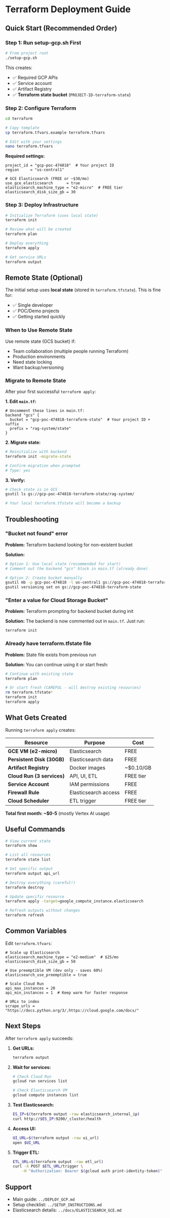 # Terraform Deployment Guide

## Quick Start (Recommended Order)

### Step 1: Run setup-gcp.sh First
```bash
# From project root
./setup-gcp.sh
```

This creates:
- ✅ Required GCP APIs
- ✅ Service account
- ✅ Artifact Registry
- ✅ **Terraform state bucket** (`PROJECT-ID-terraform-state`)

### Step 2: Configure Terraform
```bash
cd terraform

# Copy template
cp terraform.tfvars.example terraform.tfvars

# Edit with your settings
nano terraform.tfvars
```

**Required settings:**
```hcl
project_id = "gcp-poc-474818"  # Your project ID
region     = "us-central1"

# GCE Elasticsearch (FREE or ~$30/mo)
use_gce_elasticsearch      = true
elasticsearch_machine_type = "e2-micro"  # FREE tier
elasticsearch_disk_size_gb = 30
```

### Step 3: Deploy Infrastructure
```bash
# Initialize Terraform (uses local state)
terraform init

# Review what will be created
terraform plan

# Deploy everything
terraform apply

# Get service URLs
terraform output
```

## Remote State (Optional)

The initial setup uses **local state** (stored in `terraform.tfstate`). This is fine for:
- ✅ Single developer
- ✅ POC/Demo projects
- ✅ Getting started quickly

### When to Use Remote State

Use remote state (GCS bucket) if:
- Team collaboration (multiple people running Terraform)
- Production environments
- Need state locking
- Want backup/versioning

### Migrate to Remote State

After your first successful `terraform apply`:

**1. Edit `main.tf`:**
```hcl
# Uncomment these lines in main.tf:
backend "gcs" {
  bucket = "gcp-poc-474818-terraform-state"  # Your project ID + suffix
  prefix = "rag-system/state"
}
```

**2. Migrate state:**
```bash
# Reinitialize with backend
terraform init -migrate-state

# Confirm migration when prompted
# Type: yes
```

**3. Verify:**
```bash
# Check state is in GCS
gsutil ls gs://gcp-poc-474818-terraform-state/rag-system/

# Your local terraform.tfstate will become a backup
```

## Troubleshooting

### "Bucket not found" error

**Problem:** Terraform backend looking for non-existent bucket

**Solution:**
```bash
# Option 1: Use local state (recommended for start)
# Comment out the backend "gcs" block in main.tf (already done)

# Option 2: Create bucket manually
gsutil mb -p gcp-poc-474818 -l us-central1 gs://gcp-poc-474818-terraform-state
gsutil versioning set on gs://gcp-poc-474818-terraform-state
```

### "Enter a value for Cloud Storage Bucket"

**Problem:** Terraform prompting for backend bucket during init

**Solution:** The backend is now commented out in `main.tf`. Just run:
```bash
terraform init
```

### Already have terraform.tfstate file

**Problem:** State file exists from previous run

**Solution:** You can continue using it or start fresh:
```bash
# Continue with existing state
terraform plan

# Or start fresh (CAREFUL - will destroy existing resources)
rm terraform.tfstate*
terraform init
terraform apply
```

## What Gets Created

Running `terraform apply` creates:

| Resource | Purpose | Cost |
|----------|---------|------|
| **GCE VM (e2-micro)** | Elasticsearch | FREE |
| **Persistent Disk (30GB)** | Elasticsearch data | FREE |
| **Artifact Registry** | Docker images | ~$0.10/GB |
| **Cloud Run (3 services)** | API, UI, ETL | FREE tier |
| **Service Account** | IAM permissions | FREE |
| **Firewall Rule** | Elasticsearch access | FREE |
| **Cloud Scheduler** | ETL trigger | FREE tier |

**Total first month: ~$0-5** (mostly Vertex AI usage)

## Useful Commands

```bash
# View current state
terraform show

# List all resources
terraform state list

# Get specific output
terraform output api_url

# Destroy everything (careful!)
terraform destroy

# Update specific resource
terraform apply -target=google_compute_instance.elasticsearch

# Refresh outputs without changes
terraform refresh
```

## Common Variables

Edit `terraform.tfvars`:

```hcl
# Scale up Elasticsearch
elasticsearch_machine_type = "e2-medium"  # $25/mo
elasticsearch_disk_size_gb = 50

# Use preemptible VM (dev only - saves 60%)
elasticsearch_use_preemptible = true

# Scale Cloud Run
api_max_instances = 20
api_min_instances = 1  # Keep warm for faster response

# URLs to index
scrape_urls = "https://docs.python.org/3/,https://cloud.google.com/docs/"
```

## Next Steps

After `terraform apply` succeeds:

1. **Get URLs:**
   ```bash
   terraform output
   ```

2. **Wait for services:**
   ```bash
   # Check Cloud Run
   gcloud run services list
   
   # Check Elasticsearch VM
   gcloud compute instances list
   ```

3. **Test Elasticsearch:**
   ```bash
   ES_IP=$(terraform output -raw elasticsearch_internal_ip)
   curl http://$ES_IP:9200/_cluster/health
   ```

4. **Access UI:**
   ```bash
   UI_URL=$(terraform output -raw ui_url)
   open $UI_URL
   ```

5. **Trigger ETL:**
   ```bash
   ETL_URL=$(terraform output -raw etl_url)
   curl -X POST $ETL_URL/trigger \
       -H "Authorization: Bearer $(gcloud auth print-identity-token)"
   ```

## Support

- Main guide: `../DEPLOY_GCP.md`
- Setup checklist: `../SETUP_INSTRUCTIONS.md`
- Elasticsearch details: `../docs/ELASTICSEARCH_GCE.md`

